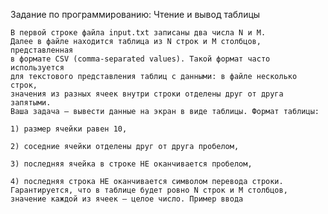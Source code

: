 Задание по программированию: Чтение и вывод таблицы

	В первой строке файла input.txt записаны два числа N и M. 
	Далее в файле находится таблица из N строк и M столбцов, представленная 
	в формате CSV (comma-separated values). Такой формат часто используется 
	для текстового представления таблиц с данными: в файле несколько строк, 
	значения из разных ячеек внутри строки отделены друг от друга запятыми. 
	Ваша задача — вывести данные на экран в виде таблицы. Формат таблицы:

	1) размер ячейки равен 10,
	
	2) соседние ячейки отделены друг от друга пробелом,
	
	3) последняя ячейка в строке НЕ оканчивается пробелом,
	
	4) последняя строка НЕ оканчивается символом перевода строки. 
	Гарантируется, что в таблице будет ровно N строк и M столбцов, 
	значение каждой из ячеек — целое число. Пример ввода